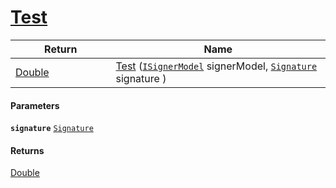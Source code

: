 # [Test](./OptimalDtwClassifier--Test.md)



| Return<div><a href="#"><img width=225></a></div> | Name<div><a href="#"><img width=525></a></div> | 
| --- | --- | 
| [Double](https://docs.microsoft.com/en-us/dotnet/api/System.Double) | [Test](./OptimalDtwClassifier--Test.md) ([`ISignerModel`](./../../../Pipeline/ISignerModel.md) signerModel, [`Signature`](./../../../Signature.md) signature ) | 


#### Parameters
**`signature`**  [`Signature`](./../../../Signature.md)<br>
#### Returns
[Double](https://docs.microsoft.com/en-us/dotnet/api/System.Double)<br>
